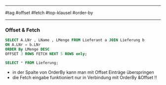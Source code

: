 ___________
#tag 
#offset
#fetch
#top-klausel
#order-by 

___________


### Offset & Fetch

```sql
SELECT A.LNr , LName , LMenge FROM Lieferant a JOIN Lieferung b
ON A.LNr = b.LNr
ORDER By LMenge DESC
OFFSET 3 ROWS FETCH NEXT 5 ROWS only;

SELECT * FROM Lieferung;
```

- in der Spalte von  OrderBy kann man mit Offset Einträge überspringen
- die Fetch eingabe funktioniert nur in Verbindung mit OrderBy &Offset !!
